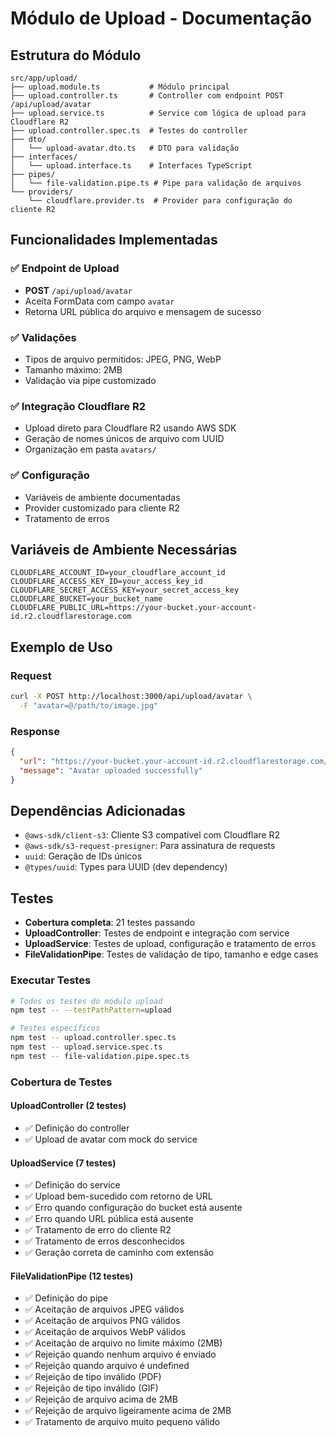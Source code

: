 # Módulo de Upload - Documentação

## Estrutura do Módulo

```
src/app/upload/
├── upload.module.ts           # Módulo principal
├── upload.controller.ts       # Controller com endpoint POST /api/upload/avatar
├── upload.service.ts          # Service com lógica de upload para Cloudflare R2
├── upload.controller.spec.ts  # Testes do controller
├── dto/
│   └── upload-avatar.dto.ts   # DTO para validação
├── interfaces/
│   └── upload.interface.ts    # Interfaces TypeScript
├── pipes/
│   └── file-validation.pipe.ts # Pipe para validação de arquivos
└── providers/
    └── cloudflare.provider.ts  # Provider para configuração do cliente R2
```

## Funcionalidades Implementadas

### ✅ Endpoint de Upload

- **POST** `/api/upload/avatar`
- Aceita FormData com campo `avatar`
- Retorna URL pública do arquivo e mensagem de sucesso

### ✅ Validações

- Tipos de arquivo permitidos: JPEG, PNG, WebP
- Tamanho máximo: 2MB
- Validação via pipe customizado

### ✅ Integração Cloudflare R2

- Upload direto para Cloudflare R2 usando AWS SDK
- Geração de nomes únicos de arquivo com UUID
- Organização em pasta `avatars/`

### ✅ Configuração

- Variáveis de ambiente documentadas
- Provider customizado para cliente R2
- Tratamento de erros

## Variáveis de Ambiente Necessárias

```env
CLOUDFLARE_ACCOUNT_ID=your_cloudflare_account_id
CLOUDFLARE_ACCESS_KEY_ID=your_access_key_id
CLOUDFLARE_SECRET_ACCESS_KEY=your_secret_access_key
CLOUDFLARE_BUCKET=your_bucket_name
CLOUDFLARE_PUBLIC_URL=https://your-bucket.your-account-id.r2.cloudflarestorage.com
```

## Exemplo de Uso

### Request

```bash
curl -X POST http://localhost:3000/api/upload/avatar \
  -F "avatar=@/path/to/image.jpg"
```

### Response

```json
{
  "url": "https://your-bucket.your-account-id.r2.cloudflarestorage.com/avatars/uuid-generated-name.jpg",
  "message": "Avatar uploaded successfully"
}
```

## Dependências Adicionadas

- `@aws-sdk/client-s3`: Cliente S3 compatível com Cloudflare R2
- `@aws-sdk/s3-request-presigner`: Para assinatura de requests
- `uuid`: Geração de IDs únicos
- `@types/uuid`: Types para UUID (dev dependency)

## Testes

- **Cobertura completa**: 21 testes passando
- **UploadController**: Testes de endpoint e integração com service
- **UploadService**: Testes de upload, configuração e tratamento de erros
- **FileValidationPipe**: Testes de validação de tipo, tamanho e edge cases

### Executar Testes

```bash
# Todos os testes do módulo upload
npm test -- --testPathPattern=upload

# Testes específicos
npm test -- upload.controller.spec.ts
npm test -- upload.service.spec.ts
npm test -- file-validation.pipe.spec.ts
```

### Cobertura de Testes

#### UploadController (2 testes)

- ✅ Definição do controller
- ✅ Upload de avatar com mock do service

#### UploadService (7 testes)

- ✅ Definição do service
- ✅ Upload bem-sucedido com retorno de URL
- ✅ Erro quando configuração do bucket está ausente
- ✅ Erro quando URL pública está ausente
- ✅ Tratamento de erro do cliente R2
- ✅ Tratamento de erros desconhecidos
- ✅ Geração correta de caminho com extensão

#### FileValidationPipe (12 testes)

- ✅ Definição do pipe
- ✅ Aceitação de arquivos JPEG válidos
- ✅ Aceitação de arquivos PNG válidos
- ✅ Aceitação de arquivos WebP válidos
- ✅ Aceitação de arquivo no limite máximo (2MB)
- ✅ Rejeição quando nenhum arquivo é enviado
- ✅ Rejeição quando arquivo é undefined
- ✅ Rejeição de tipo inválido (PDF)
- ✅ Rejeição de tipo inválido (GIF)
- ✅ Rejeição de arquivo acima de 2MB
- ✅ Rejeição de arquivo ligeiramente acima de 2MB
- ✅ Tratamento de arquivo muito pequeno válido
